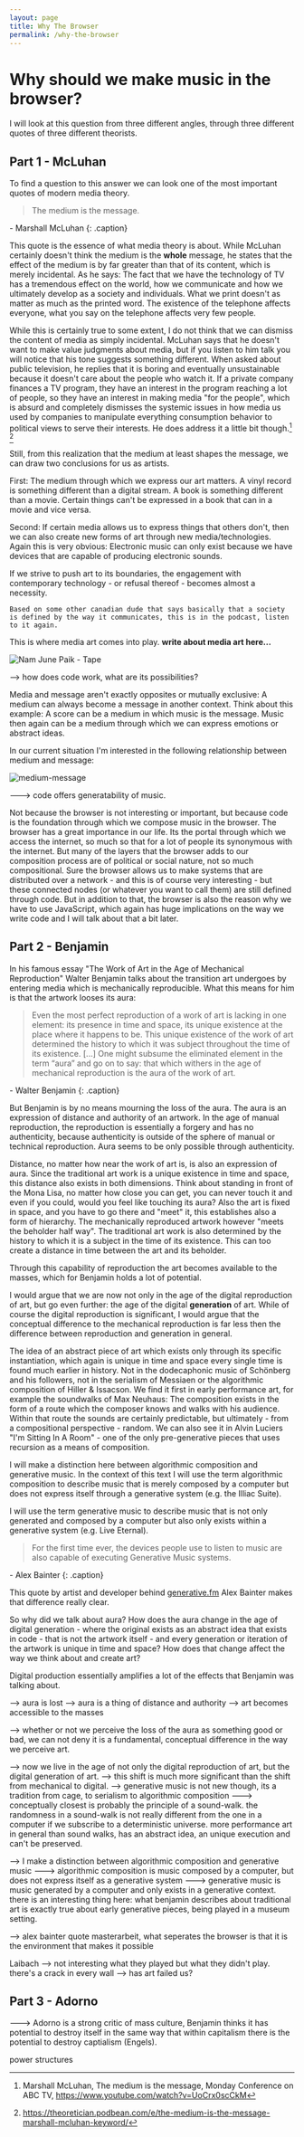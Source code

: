 ```yaml
---
layout: page
title: Why The Browser
permalink: /why-the-browser
---
```


# Why should we make music in the browser?

I will look at this question from three different angles, through three different quotes of three different theorists.

## Part 1 - McLuhan

To find a question to this answer we can look one of the most important quotes of modern media theory.

> The medium is the message.

\- Marshall McLuhan
{: .caption} 

This quote is the essence of what media theory is about. While McLuhan certainly doesn't think the medium is the **whole** message, he states that the effect of the medium is by far greater than that of its content, which is merely incidental. As he says: The fact that we have the technology of TV has a tremendous effect on the world, how we communicate and how we ultimately develop as a society and individuals. What we print doesn't as matter as much as the printed word. The existence of the telephone affects everyone, what you say on the telephone affects very few people.

While this is certainly true to some extent, I do not think that we can dismiss the content of media as simply incidental. McLuhan says that he doesn't want to make value judgments about media, but if you listen to him talk you will notice that his tone suggests something different. When asked about public television, he replies that it is boring and eventually unsustainable because it doesn't care about the people who watch it. If a private company finances a TV program, they have an interest in the program reaching a lot of people, so they have an interest in making media "for the people", which is absurd and completely dismisses the systemic issues in how media us used by companies to manipulate everything consumption behavior to political views to serve their interests. He does address it a little bit though.[^mcluhan] [^mcluhan-podcast]

Still, from this realization that the medium at least shapes the message, we can draw two conclusions for us as artists. 

First: The medium through which we express our art matters. A vinyl record is something different than a digital stream. A book is something different than a movie. Certain things can't be expressed in a book that can in a movie and vice versa.

Second: If certain media allows us to express things that others don't, then we can also create new forms of art through new media/technologies. Again this is very obvious: Electronic music can only exist because we have devices that are capable of producing electronic sounds.

If we strive to push art to its boundaries, the engagement with contemporary technology - or refusal thereof - becomes almost a necessity.

`Based on some other canadian dude that says basically that a society is defined by the way it communicates, this is in the podcast, listen to it again.`

This is where media art comes into play. **write about media art here...**

![Nam June Paik - Tape](images/nam-june-paik-tape.jpeg)



--> how does code work, what are its possibilities?


Media and message aren't exactly opposites or mutually exclusive: A medium can always become a message in another context. Think about this example: A score can be a medium in which music is the message. Music then again can be a medium through which we can express emotions or abstract ideas.

In our current situation I'm interested in the following relationship between medium and message:

![medium-message](images/medium-message.svg)

---> code offers generatability of music.

Not because the browser is not interesting or important, but because code is the foundation through which we compose music in the browser. The browser has a great importance in our life. Its the portal through which we access the internet, so much so that for a lot of people its synonymous with the internet. But many of the layers that the browser adds to our composition process are of political or social nature, not so much compositional. Sure the browser allows us to make systems that are distributed over a network - and this is of course very interesting - but these connected nodes (or whatever you want to call them) are still defined through code. But in addition to that, the browser is also the reason why we have to use JavaScript, which again has huge implications on the way we write code and I will talk about that a bit later.

## Part 2 - Benjamin

In his famous essay "The Work of Art in the Age of Mechanical Reproduction" Walter Benjamin talks about the transition art undergoes by entering media which is mechanically reproducible. What this means for him is that the artwork looses its aura:

>Even the most perfect reproduction of a work of art is lacking in one element: its presence in time and space, its unique existence at the place where it happens to be. This unique existence of the work of art determined the history to which it was subject throughout the time of its existence. [...] One might subsume the eliminated element in the term “aura” and go on to say: that which withers in the age of mechanical reproduction is the aura of the work of art.

\- Walter Benjamin 
{: .caption}

But Benjamin is by no means mourning the loss of the aura. The aura is an expression of distance and authority of an artwork. In the age of manual reproduction, the reproduction is essentially a forgery and has no authenticity, because authenticity is outside of the sphere of manual or technical reproduction. Aura seems to be only possible through authenticity.

Distance, no matter how near the work of art is, is also an expression of aura. Since the traditional art work is a unique existence in time and space, this distance also exists in both dimensions. Think about standing in front of the Mona Lisa, no matter how close you can get, you can never touch it and even if you could, would you feel like touching its aura? Also the art is fixed in space, and you have to go there and "meet" it, this establishes also a form of hierarchy. The mechanically reproduced artwork however "meets the beholder half way". The traditional art work is also determined by the history to which it is a subject in the time of its existence. This can too create a distance in time between the art and its beholder.

Through this capability of reproduction the art becomes available to the masses, which for Benjamin holds a lot of potential.

I would argue that we are now not only in the age of the digital reproduction of art, but go even further: the age of the digital **generation** of art. While of course the digital reproduction is significant, I would argue that the conceptual difference to the mechanical reproduction is far less then the difference between reproduction and generation in general.

The idea of an abstract piece of art which exists only through its specific instantiation, which again is unique in time and space every single time is found much earlier in history. Not in the dodecaphonic music of Schönberg and his followers, not in the serialism of Messiaen or the algorithmic composition of Hiller & Issacson. We find it first in early performance art, for example the soundwalks of Max Neuhaus: The composition exists in the form of a route which the composer knows and walks with his audience. Within that route the sounds are certainly predictable, but ultimately - from a compositional perspective - random. We can also see it in Alvin Luciers "I'm Sitting In A Room" - one of the only pre-generative pieces that uses recursion as a means of composition.

I will make a distinction here between algorithmic composition and generative music. In the context of this text I will use the term algorithmic composition to describe music that is merely composed by a computer but does not express itself through a generative system (e.g. the Illiac Suite).

I will use the term generative music to describe music that is not only generated and composed by a computer but also only exists within a generative system (e.g. Live Eternal).


>For the first time ever, the devices people use to listen to music are also capable of executing Generative Music systems.

\- Alex Bainter {: .caption}

This quote by artist and developer behind [generative.fm](https://generative.fm) Alex Bainter makes that difference really clear.

So why did we talk about aura? How does the aura change in the age of digital generation - where the original exists as an abstract idea that exists in code - that is not the artwork itself - and every generation or iteration of the artwork is unique in time and space? How does that change affect the way we think about and create art?



Digital production essentially amplifies a lot of the effects that Benjamin was talking about.


--> aura is lost
--> aura is a thing of distance and authority
--> art becomes accessible to the masses

--> whether or not we perceive the loss of the aura as something good or bad, we can not deny it is a fundamental, conceptual difference in the way we perceive art.

--> now we live in the age of not only the digital reproduction of art, but the digital generation of art.
--> this shift is much more significant than the shift from mechanical to digital.
--> generative music is not new though, its a tradition from cage, to serialism to algorithmic composition
    ---> conceptually closest is probably the principle of a sound-walk. the randomness in a sound-walk is not really different from the one in a computer if we subscribe to a deterministic universe.
    more performance art in general than sound walks, has an abstract idea, an unique execution and can't be preserved.

--> I make a distinction between algorithmic composition and generative music
    ---> algorithmic composition is music composed by a computer, but does not express itself as a generative system
    ---> generative music is music generated by a computer and only exists in a generative context. there is an interesting thing here: what benjamin describes about traditional art is exactly true about early generative pieces, being played in a museum setting.

--> alex bainter quote masterarbeit, what seperates the browser is that it is the environment that makes it possible

Laibach --> not interesting what they played but what they didn't play. there's a crack in every wall --> has art failed us?


## Part 3 - Adorno

---> Adorno is a strong critic of mass culture, Benjamin thinks it has potential to destroy itself in the same way that within capitalism there is the potential to destroy captialism (Engels).

power structures















[^mcluhan]: Marshall McLuhan, The medium is the message, Monday Conference on ABC TV, https://www.youtube.com/watch?v=UoCrx0scCkM

[^mcluhan-podcast]: https://theoretician.podbean.com/e/the-medium-is-the-message-marshall-mcluhan-keyword/